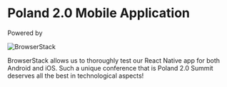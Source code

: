 # Poland 2.0 Mobile Application

Powered by

![BrowserStack](https://bstacksupport.zendesk.com/attachments/token/1i4PPtoNs2fNfBS8tQ3iUYBvb/?name=browserstack-logo-600x315.png)

BrowserStack allows us to thoroughly test our React Native app for both Android and iOS. Such a unique conference that is Poland 2.0 Summit deserves all the best in technological aspects!
